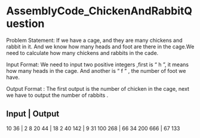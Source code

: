 # AssemblyCode_ChickenAndRabbitQuestion

Problem Statement:
 If we have a cage, and they are many chickens and rabbit in it.
And we know how many heads and foot are there in the cage.We
need to calculate how many chickens and rabbits in the cade.

Input Format:
 We need to input two positive integers ,first is “ h ”, it means
how many heads in the cage. And another is “ f ” , the number of
foot we have.

Output Format :
 The first output is the number of chicken in the cage, next we
have to output the number of rabbits .

  Input   | Output
--------------------
10   36   | 2    8
20   44   | 18   2
40   142  | 9    31
100  268  | 66   34
200  666  | 67   133
